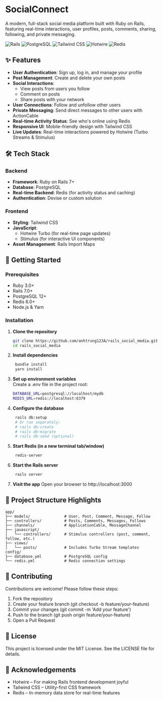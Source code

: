 # SocialConnect

A modern, full-stack social media platform built with Ruby on Rails, featuring real-time interactions, user profiles, posts, comments, sharing, following, and private messaging.

![Rails](https://img.shields.io/badge/Rails-7.0%2B-red?logo=ruby-on-rails)
![PostgreSQL](https://img.shields.io/badge/PostgreSQL-12%2B-blue?logo=postgresql)
![Tailwind CSS](https://img.shields.io/badge/Tailwind_CSS-3.0%2B-teal?logo=tailwind-css)
![Hotwire](https://img.shields.io/badge/Hotwire-Stimulus%20%2B%20Turbo-orange?logo=hotwire)
![Redis](https://img.shields.io/badge/Redis-6.0%2B-red?logo=redis)

## ✨ Features

- **User Authentication**: Sign up, log in, and manage your profile
- **Post Management**: Create and delete your own posts
- **Social Interactions**:
  - View posts from users you follow
  - Comment on posts
  - Share posts with your network
- **User Connections**: Follow and unfollow other users
- **Private Messaging**: Send direct messages to other users with ActionCable
- **Real-time Activity Status**: See who's online using Redis
- **Responsive UI**: Mobile-friendly design with Tailwind CSS
- **Live Updates**: Real-time interactions powered by Hotwire (Turbo Streams & Stimulus)

## 🛠️ Tech Stack

### Backend
- **Framework**: Ruby on Rails 7+
- **Database**: PostgreSQL
- **Real-time Backend**: Redis (for activity status and caching)
- **Authentication**: Devise or custom solution

### Frontend
- **Styling**: Tailwind CSS
- **JavaScript**: 
  - Hotwire Turbo (for real-time page updates)
  - Stimulus (for interactive UI components)
- **Asset Management**: Rails Import Maps

## 🚀 Getting Started

### Prerequisites
- Ruby 3.0+
- Rails 7.0+
- PostgreSQL 12+
- Redis 6.0+
- Node.js & Yarn

### Installation

1. **Clone the repository**
   ```bash
   git clone https://github.com/anhtrung123A/rails_social_media.git
   cd rails_social_media
   ```
2. **Install dependencies**
   ```bash
    bundle install
    yarn install
    ```
3. **Set up environment variables**\
  Create a .env file in the project root:
    ```bash
    DATABASE_URL=postgresql://localhost/mydb
    REDIS_URL=redis://localhost:6379
    ```
4. **Configure the database**
   ```bash
    rails db:setup
    # Or run separately:
    # rails db:create
    # rails db:migrate
    # rails db:seed (optional)
   ```
5. **Start Redis (in a new terminal tab/window)**
   ```bash
    redis-server
6. **Start the Rails server**
   ```bash
    rails server
7. **Visit the app**
Open your browser to http://localhost:3000
## 📁 Project Structure Highlights

```plaintext
app/
├── models/               # User, Post, Comment, Message, Follow
├── controllers/          # Posts, Comments, Messages, Follows
├── channels/             # ApplicationCable, MessageChannel
├── javascript/
│   └── controllers/      # Stimulus controllers (post, comment, follow, etc.)
├── views/
│   └── posts/            # Includes Turbo Stream templates
config/
├── database.yml          # PostgreSQL config
└── redis.yml             # Redis connection settings
```
## 🤝 Contributing
Contributions are welcome! Please follow these steps:

1. Fork the repository
2. Create your feature branch (git checkout -b feature/your-feature)
3. Commit your changes (git commit -m 'Add your feature')
4. Push to the branch (git push origin feature/your-feature)
5. Open a Pull Request
## 📄 License
This project is licensed under the MIT License. See the LICENSE file for details.

## 🙌 Acknowledgements
- Hotwire – For making Rails frontend development joyful
- Tailwind CSS – Utility-first CSS framework
- Redis – In-memory data store for real-time features
